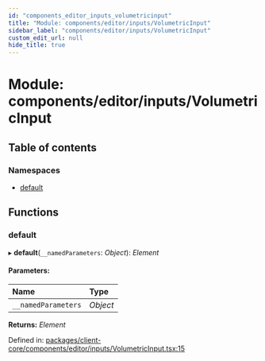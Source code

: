 ```yaml
---
id: "components_editor_inputs_volumetricinput"
title: "Module: components/editor/inputs/VolumetricInput"
sidebar_label: "components/editor/inputs/VolumetricInput"
custom_edit_url: null
hide_title: true
---
```


# Module: components/editor/inputs/VolumetricInput

## Table of contents

### Namespaces

- [default](components_editor_inputs_volumetricinput.default.md)

## Functions

### default

▸ **default**(`__namedParameters`: *Object*): *Element*

#### Parameters:

Name | Type |
:------ | :------ |
`__namedParameters` | *Object* |

**Returns:** *Element*

Defined in: [packages/client-core/components/editor/inputs/VolumetricInput.tsx:15](https://github.com/xr3ngine/xr3ngine/blob/66a84a950/packages/client-core/components/editor/inputs/VolumetricInput.tsx#L15)
